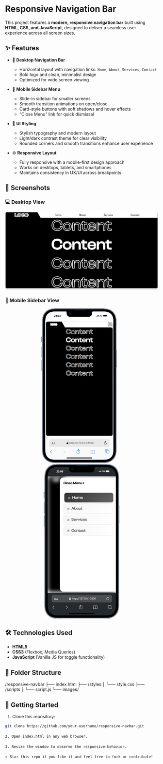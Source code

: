 # Responsive Navigation Bar
This project features a **modern, responsive navigation bar** built using **HTML, CSS, and JavaScript**, designed to deliver a seamless user experience across all screen sizes.

## ✨ Features

- 🔲 **Desktop Navigation Bar**
  - Horizontal layout with navigation links: `Home`, `About`, `Services`, `Contact`
  - Bold logo and clean, minimalist design
  - Optimized for wide screen viewing

- 📱 **Mobile Sidebar Menu**
  - Slide-in sidebar for smaller screens
  - Smooth transition animations on open/close
  - Card-style buttons with soft shadows and hover effects
  - “Close Menu” link for quick dismissal

- 🎨 **UI Styling**
  - Stylish typography and modern layout
  - Light/dark contrast theme for clear visibility
  - Rounded corners and smooth transitions enhance user experience

- ⚙️ **Responsive Layout**
  - Fully responsive with a mobile-first design approach
  - Works on desktops, tablets, and smartphones
  - Maintains consistency in UX/UI across breakpoints

## 📸 Screenshots

### 💻 Desktop View

<img src="./images/desktop-view.png" width="800"/>

### 📱 Mobile Sidebar View

<p align="center">
  <img src="./images/mobile-view-1.png" alt="Mobile Content View" width="250"/>
  &nbsp;&nbsp;&nbsp;
  <img src="./images/mobile-view-2.png" alt="Mobile Menu View" width="250"/>
</p>


## 🛠️ Technologies Used

- **HTML5**
- **CSS3** (Flexbox, Media Queries)
- **JavaScript** (Vanilla JS for toggle functionality)

## 📂 Folder Structure

/responsive-navbar
├── index.html
├── /styles
│ └── style.css
├── /scripts
│ └── script.js
└── images/

## 🚀 Getting Started

1. Clone this repository:
```bash
git clone https://github.com/your-username/responsive-navbar.git

2. Open index.html in any web browser.

3. Resize the window to observe the responsive behavior.

⭐️ Star this repo if you like it and feel free to fork or contribute!
